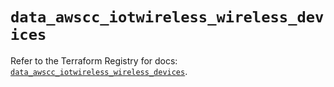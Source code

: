 # `data_awscc_iotwireless_wireless_devices`

Refer to the Terraform Registry for docs: [`data_awscc_iotwireless_wireless_devices`](https://registry.terraform.io/providers/hashicorp/awscc/0.70.0/docs/data-sources/iotwireless_wireless_devices).
